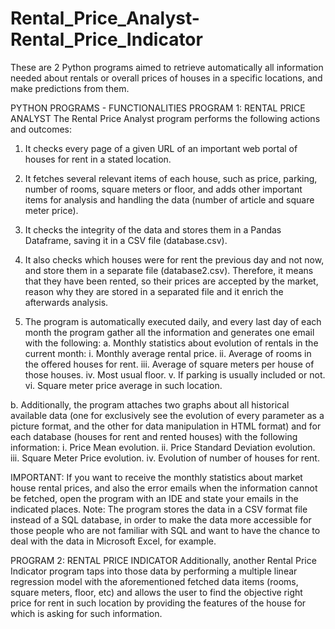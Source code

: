 # Rental_Price_Analyst-Rental_Price_Indicator
These are 2 Python programs aimed to retrieve automatically all information needed about rentals or overall prices of houses in a specific locations, and make predictions from them.

PYTHON PROGRAMS - FUNCTIONALITIES
PROGRAM 1: RENTAL PRICE ANALYST
The Rental Price Analyst program performs the following actions and outcomes:
1. It checks every page of a given URL of an important web portal of houses for rent in a stated
location.

2. It fetches several relevant items of each house, such as price, parking, number of rooms, square
meters or floor, and adds other important items for analysis and handling the data (number of
article and square meter price).

3. It checks the integrity of the data and stores them in a Pandas Dataframe, saving it in a CSV file
(database.csv).

4. It also checks which houses were for rent the previous day and not now, and store them in a
separate file (database2.csv). Therefore, it means that they have been rented, so their prices
are accepted by the market, reason why they are stored in a separated file and it enrich the
afterwards analysis.

5. The program is automatically executed daily, and every last day of each month the program
gather all the information and generates one email with the following:
  a. Monthly statistics about evolution of rentals in the current month:
    i. Monthly average rental price.
    ii. Average of rooms in the offered houses for rent.
    iii. Average of square meters per house of those houses.
    iv. Most usual floor.
    v. If parking is usually included or not.
    vi. Square meter price average in such location.
  
  b. Additionally, the program attaches two graphs about all historical available data (one
  for exclusively see the evolution of every parameter as a picture format, and the other
  for data manipulation in HTML format) and for each database (houses for rent and
  rented houses) with the following information:
    i. Price Mean evolution.
    ii. Price Standard Deviation evolution.
    iii. Square Meter Price evolution.
    iv. Evolution of number of houses for rent.

IMPORTANT: If you want to receive the monthly statistics about market house rental prices, and also the error emails when the
information cannot be fetched, open the program with an IDE and state your emails in the indicated places.
Note: The program stores the data in a CSV format file instead of a SQL database, in order to make the data more accessible for
those people who are not familiar with SQL and want to have the chance to deal with the data in Microsoft Excel, for example.



PROGRAM 2: RENTAL PRICE INDICATOR
Additionally, another Rental Price Indicator program taps into those data by performing a multiple
linear regression model with the aforementioned fetched data items (rooms, square meters, floor, etc)
and allows the user to find the objective right price for rent in such location by providing the features of
the house for which is asking for such information.
